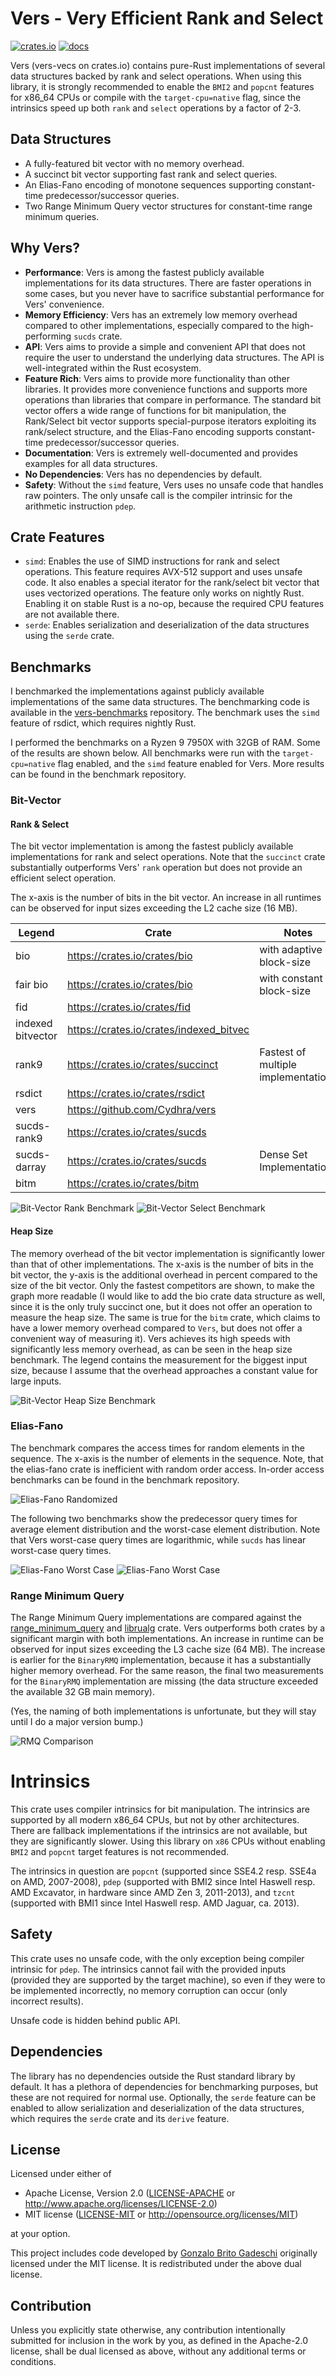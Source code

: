 # Vers - Very Efficient Rank and Select

[![crates.io](https://img.shields.io/crates/v/vers-vecs.svg)](https://crates.io/crates/vers-vecs)
[![docs](https://docs.rs/vers-vecs/badge.svg)](https://docs.rs/vers-vecs)

Vers (vers-vecs on crates.io)
contains pure-Rust implementations of several data structures backed by rank and select operations.
When using this library, it is strongly recommended to enable the `BMI2` and `popcnt` features for x86_64 CPUs
or compile with the `target-cpu=native` flag,
since the intrinsics speed up both `rank` and `select` operations by a factor of 2-3.

## Data Structures
- A fully-featured bit vector with no memory overhead.
- A succinct bit vector supporting fast rank and select queries.
- An Elias-Fano encoding of monotone sequences supporting constant-time predecessor/successor queries.
- Two Range Minimum Query vector structures for constant-time range minimum queries.

## Why Vers?
- **Performance**: Vers is among the fastest publicly available implementations for its data structures.
There are faster operations in some cases, but you never have to sacrifice substantial performance for Vers' convenience.
- **Memory Efficiency**: Vers has an extremely low memory overhead compared to other implementations, especially compared
to the high-performing `sucds` crate.
- **API**: Vers aims to provide a simple and convenient API that does not require the user to understand the underlying data structures.
The API is well-integrated within the Rust ecosystem.
- **Feature Rich**: Vers aims to provide more functionality than other libraries.
It provides more convenience functions and supports more operations than libraries that compare in performance.
The standard bit vector offers a wide range of functions for bit manipulation, 
the Rank/Select bit vector supports special-purpose iterators exploiting its rank/select structure,
and the Elias-Fano encoding supports constant-time predecessor/successor queries.
- **Documentation**: Vers is extremely well-documented and provides examples for all data structures.
- **No Dependencies**: Vers has no dependencies by default.
- **Safety**: Without the `simd` feature, Vers uses no unsafe code that handles raw pointers.
The only unsafe call is the compiler intrinsic for the arithmetic instruction `pdep`.

## Crate Features
- `simd`: Enables the use of SIMD instructions for rank and select operations.
This feature requires AVX-512 support and uses unsafe code.
It also enables a special iterator for the rank/select bit vector that uses vectorized operations.
The feature only works on nightly Rust.
Enabling it on stable Rust is a no-op, because the required CPU features are not available there.
- `serde`: Enables serialization and deserialization of the data structures using the `serde` crate.

## Benchmarks
I benchmarked the implementations against publicly available implementations of the same data structures.
The benchmarking code is available in the [vers-benchmarks](https://github.com/Cydhra/vers_benchmarks) repository.
The benchmark uses the `simd` feature of rsdict, which requires nightly Rust.

I performed the benchmarks on a Ryzen 9 7950X with 32GB of RAM.
Some of the results are shown below.
All benchmarks were run with the `target-cpu=native` flag enabled, and the `simd` feature enabled for Vers.
More results can be found in the benchmark repository.

### Bit-Vector
#### Rank & Select
The bit vector implementation is among the fastest publicly available implementations for rank and select operations.
Note that the `succinct` crate substantially outperforms Vers' `rank` operation but does not provide an efficient select operation.

The x-axis is the number of bits in the bit vector.
An increase in all runtimes can be observed for input sizes exceeding the L2 cache size (16 MB).

| Legend            | Crate                                   | Notes                               |
|-------------------|-----------------------------------------|-------------------------------------|
| bio               | https://crates.io/crates/bio            | with adaptive block-size            |
| fair bio          | https://crates.io/crates/bio            | with constant block-size            |
| fid               | https://crates.io/crates/fid            |                                     |
| indexed bitvector | https://crates.io/crates/indexed_bitvec |                                     |
| rank9             | https://crates.io/crates/succinct       | Fastest of multiple implementations |
| rsdict            | https://crates.io/crates/rsdict         |                                     |
| vers              | https://github.com/Cydhra/vers          |                                     |
| sucds-rank9       | https://crates.io/crates/sucds          |                                     |
| sucds-darray      | https://crates.io/crates/sucds          | Dense Set Implementation            |
| bitm              | https://crates.io/crates/bitm           |                                     |

![Bit-Vector Rank Benchmark](images/rank_comparison.svg)
![Bit-Vector Select Benchmark](images/select_comparison.svg)

#### Heap Size

The memory overhead of the bit vector implementation is significantly lower than that of other implementations.
The x-axis is the number of bits in the bit vector,
the y-axis is the additional overhead in percent compared to the size of the bit vector.
Only the fastest competitors are shown, to make the graph more readable
(I would like to add the bio crate data structure as well, since it is the only truly succinct one,
but it does not offer an operation to measure the heap size.
The same is true for the `bitm` crate, which claims to have a lower memory overhead compared to `Vers`,
but does not offer a convenient way of measuring it).
Vers achieves its high speeds with significantly less memory overhead, as can be seen in the heap size benchmark.
The legend contains the measurement for the biggest input size,
because I assume that the overhead approaches a constant value for large inputs.

![Bit-Vector Heap Size Benchmark](images/heap.svg)

### Elias-Fano
The benchmark compares the access times for random elements in the sequence.
The x-axis is the number of elements in the sequence.
Note, that the elias-fano crate is inefficient with random order access.
In-order access benchmarks can be found in the benchmark repository.

![Elias-Fano Randomized](images/elias_fano_access_random.svg)

The following two benchmarks show the predecessor query times for average element distribution and the 
worst-case element distribution.
Note that Vers worst-case query times are logarithmic, while `sucds` has linear worst-case query times.

![Elias-Fano Worst Case](images/elias_fano_pred_random.svg)
![Elias-Fano Worst Case](images/elias_fano_pred_adversarial.svg)

### Range Minimum Query
The Range Minimum Query implementations are compared against the 
[range_minimum_query](https://crates.io/crates/range_minimum_query) and 
[librualg](https://crates.io/crates/librualg) crate.
Vers outperforms both crates by a significant margin with both implementations.
An increase in runtime can be observed for input sizes exceeding the L3 cache size (64 MB).
The increase is earlier for the `BinaryRMQ` implementation, because it has a substantially higher memory overhead.
For the same reason, the final two measurements for the `BinaryRMQ` implementation are missing (the data structure
exceeded the available 32 GB main memory).

(Yes, the naming of both implementations is unfortunate, but they will stay until I do a major version bump.)

![RMQ Comparison](images/rmq_comparison.svg)

# Intrinsics
This crate uses compiler intrinsics for bit manipulation. The intrinsics are supported by
all modern x86_64 CPUs, but not by other architectures.
There are fallback implementations if the intrinsics are not available, but they are significantly slower.
Using this library on `x86` CPUs without enabling `BMI2` and `popcnt` target features is not recommended.

The intrinsics in question are `popcnt` (supported since SSE4.2 resp. SSE4a on AMD, 2007-2008),
`pdep` (supported with BMI2 since Intel Haswell resp. AMD Excavator, in hardware since AMD Zen 3, 2011-2013),
and `tzcnt` (supported with BMI1 since Intel Haswell resp. AMD Jaguar, ca. 2013).

## Safety
This crate uses no unsafe code, with the only exception being compiler intrinsic for `pdep`.
The intrinsics cannot fail with the provided inputs (provided they are
supported by the target machine), so even if they were to be implemented incorrectly, no
memory corruption can occur (only incorrect results).

Unsafe code is hidden behind public API.

## Dependencies
The library has no dependencies outside the Rust standard library by default.
It has a plethora of dependencies for benchmarking purposes, but these are not required for normal use.
Optionally, the `serde` feature can be enabled to allow serialization and deserialization of the data structures,
which requires the `serde` crate and its `derive` feature.

## License
Licensed under either of

* Apache License, Version 2.0
  ([LICENSE-APACHE](LICENSE-APACHE) or http://www.apache.org/licenses/LICENSE-2.0)
* MIT license
  ([LICENSE-MIT](LICENSE-MIT) or http://opensource.org/licenses/MIT)

at your option.

This project includes code developed by [Gonzalo Brito Gadeschi](https://github.com/gnzlbg/bitintr)
originally licensed under the MIT license.
It is redistributed under the above dual license.

## Contribution
Unless you explicitly state otherwise, any contribution intentionally submitted
for inclusion in the work by you, as defined in the Apache-2.0 license, shall be
dual licensed as above, without any additional terms or conditions.